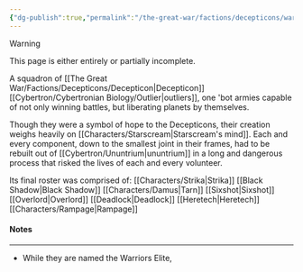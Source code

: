 ```yaml
---
{"dg-publish":true,"permalink":"/the-great-war/factions/decepticons/warriors-elite/","noteIcon":"default"}
---
```

  
>[!warning] 
>This page is either entirely or partially incomplete. 

A squadron of [[The Great War/Factions/Decepticons/Decepticon\|Decepticon]] [[Cybertron/Cybertronian Biology/Outlier\|outliers]], one 'bot armies capable of not only winning battles, but liberating planets by themselves. 

Though they were a symbol of hope to the Decepticons, their creation weighs heavily on [[Characters/Starscream\|Starscream's mind]]. Each and every component, down to the smallest joint in their frames, had to be rebuilt out of [[Cybertron/Ununtrium\|ununtrium]] in a long and dangerous process that risked the lives of each and every volunteer. 

Its final roster was comprised of:
[[Characters/Strika\|Strika]]
[[Black Shadow\|Black Shadow]]
[[Characters/Damus\|Tarn]]
[[Sixshot\|Sixshot]]
[[Overlord\|Overlord]]
[[Deadlock\|Deadlock]]
[[Heretech\|Heretech]]
[[Characters/Rampage\|Rampage]]
#### Notes
---
- While they are named the Warriors Elite, 